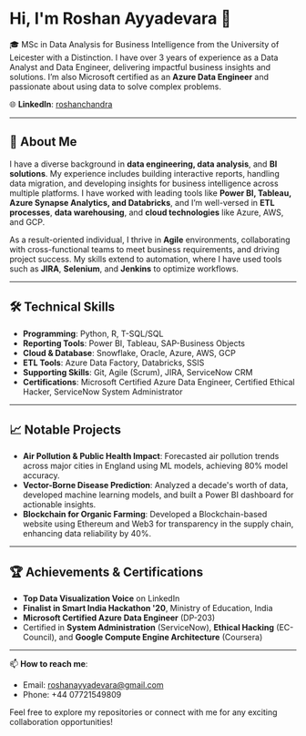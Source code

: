 
# Hi, I'm Roshan Ayyadevara 👋

🎓 MSc in Data Analysis for Business Intelligence from the University of Leicester with a Distinction. I have over 3 years of experience as a Data Analyst and Data Engineer, delivering impactful business insights and solutions. I’m also Microsoft certified as an **Azure Data Engineer** and passionate about using data to solve complex problems.

🌐 **LinkedIn**: [roshanchandra](https://www.linkedin.com/in/roshanchandra)  

---

## 💼 **About Me**

I have a diverse background in **data engineering, data analysis**, and **BI solutions**. My experience includes building interactive reports, handling data migration, and developing insights for business intelligence across multiple platforms. I have worked with leading tools like **Power BI, Tableau, Azure Synapse Analytics, and Databricks**, and I’m well-versed in **ETL processes**, **data warehousing**, and **cloud technologies** like Azure, AWS, and GCP.

As a result-oriented individual, I thrive in **Agile** environments, collaborating with cross-functional teams to meet business requirements, and driving project success. My skills extend to automation, where I have used tools such as **JIRA**, **Selenium**, and **Jenkins** to optimize workflows.

---

## 🛠 **Technical Skills**

- **Programming**: Python, R, T-SQL/SQL
- **Reporting Tools**: Power BI, Tableau, SAP-Business Objects
- **Cloud & Database**: Snowflake, Oracle, Azure, AWS, GCP
- **ETL Tools**: Azure Data Factory, Databricks, SSIS
- **Supporting Skills**: Git, Agile (Scrum), JIRA, ServiceNow CRM
- **Certifications**: Microsoft Certified Azure Data Engineer, Certified Ethical Hacker, ServiceNow System Administrator

---

## 📈 **Notable Projects**

- **Air Pollution & Public Health Impact**: Forecasted air pollution trends across major cities in England using ML models, achieving 80% model accuracy.
- **Vector-Borne Disease Prediction**: Analyzed a decade's worth of data, developed machine learning models, and built a Power BI dashboard for actionable insights.
- **Blockchain for Organic Farming**: Developed a Blockchain-based website using Ethereum and Web3 for transparency in the supply chain, enhancing data reliability by 40%.

---

## 🏆 **Achievements & Certifications**

- **Top Data Visualization Voice** on LinkedIn
- **Finalist in Smart India Hackathon '20**, Ministry of Education, India
- **Microsoft Certified Azure Data Engineer** (DP-203)
- Certified in **System Administration** (ServiceNow), **Ethical Hacking** (EC-Council), and **Google Compute Engine Architecture** (Coursera)

---

📫 **How to reach me**:  
- Email: roshanayyadevara@gmail.com  
- Phone: +44 07721549809

Feel free to explore my repositories or connect with me for any exciting collaboration opportunities!
